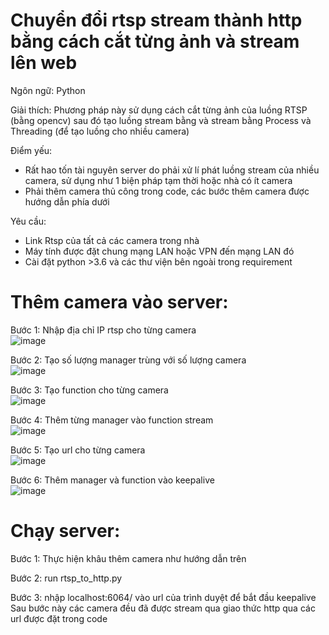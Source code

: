 # Chuyển đổi rtsp stream thành http bằng cách cắt từng ảnh và stream lên web
  
Ngôn ngữ: Python  
  
Giải thích: Phương pháp này sử dụng cách cắt từng ảnh của luồng RTSP (bằng opencv) sau đó tạo luồng stream bằng và stream bằng Process và Threading (để tạo luồng cho nhiều camera)  
  
Điểm yếu:  
  -  Rất hao tốn tài nguyên server do phải xử lí phát luồng stream của nhiều camera, sử dụng như 1 biện pháp tạm thời hoặc nhà có ít camera
  -  Phải thêm camera thủ công trong code, các bước thêm camera được hướng dẫn phía dưới  
  
Yêu cầu:  
  - Link Rtsp của tất cả các camera trong nhà  
  - Máy tính được đặt chung mạng LAN hoặc VPN đến mạng LAN đó  
  - Cài đặt python >3.6 và các thư viện bên ngoài trong requirement  
  
# Thêm camera vào server:  
  
Bước 1: Nhập địa chỉ IP rtsp cho từng camera  
![image](https://github.com/nguyenlegialam/rtsp_to_http_stream/assets/116132135/56dac0ab-8161-4014-ac7c-6327302d5045)

Bước 2: Tạo số lượng manager trùng với số lượng camera  
![image](https://github.com/nguyenlegialam/rtsp_to_http_stream/assets/116132135/ea482c1c-9809-4c1f-802f-cb847ffe88da)

Bước 3: Tạo function cho từng camera  
![image](https://github.com/nguyenlegialam/rtsp_to_http_stream/assets/116132135/4db478e5-3890-4431-bf00-5ee94e001bd7)

Bước 4: Thêm từng manager vào function stream  
![image](https://github.com/nguyenlegialam/rtsp_to_http_stream/assets/116132135/41b6cfae-fd32-41b2-883c-afe2590ff709)

Bước 5: Tạo url cho từng camera    
![image](https://github.com/nguyenlegialam/rtsp_to_http_stream/assets/116132135/5f273137-d5b3-4af9-8b9a-1ef9aa4cc9f9)

Bước 6: Thêm manager và function vào keepalive  
![image](https://github.com/nguyenlegialam/rtsp_to_http_stream/assets/116132135/f6c6b24d-f7ae-4f82-a819-d8b1e60f2e35)
  
# Chạy server:
  
Bước 1: Thực hiện khâu thêm camera như hướng dẫn trên  
  
Bước 2: run rtsp_to_http.py
  
Bước 3: nhập localhost:6064/ vào url của trình duyệt để bắt đầu keepalive  
Sau bước này các camera đều đã được stream qua giao thức http qua các url được đặt trong code  
